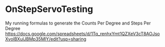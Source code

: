 # OnStepServoTesting
My running formulas to generate the Counts Per Degree and Steps Per Degree
https://docs.google.com/spreadsheets/d/1Tq_renhxYmt1QZXeV3cT8AOJsoXvolBXulJBMp35MlY/edit?usp=sharing









